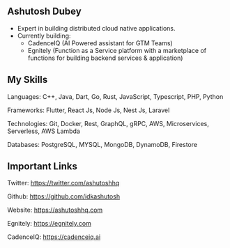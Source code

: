 ## Ashutosh Dubey
- Expert in building distributed cloud native applications. 
- Currently building: 
    - CadenceIQ (AI Powered assistant for GTM Teams) 
    - Egnitely (Function as a Service platform with a marketplace of functions for building backend services & application)

## My Skills
Languages: C++, Java, Dart, Go, Rust, JavaScript, Typescript, PHP, Python

Frameworks: Flutter, React Js, Node Js, Nest Js, Laravel

Technologies: Git, Docker, Rest, GraphQL, gRPC, AWS, Microservices, Serverless, AWS Lambda

Databases: PostgreSQL, MYSQL, MongoDB, DynamoDB, Firestore

## Important Links
Twitter: https://twitter.com/ashutoshhq

Github: https://github.com/idkashutosh

Website: https://ashutoshhq.com

Egnitely: https://egnitely.com

CadenceIQ: https://cadenceiq.ai
